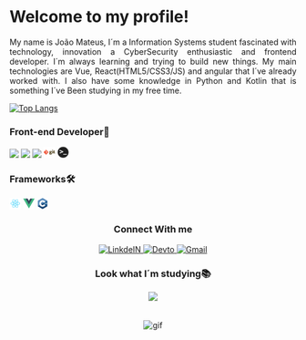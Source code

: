 
<h1 >Welcome to my profile!</h1>

  <p  align="justify">My name is João Mateus, I´m a Information Systems student fascinated with technology, innovation a CyberSecurity enthusiastic and frontend developer. 
  I´m always learning and trying to build new things. My main technologies are Vue, React(HTML5/CSS3/JS) and angular that I´ve already worked with. I also have some knowledge in Python and Kotlin that is something I´ve Been studying in my free time.</p>


<div align="left">
  
[![Top Langs](https://github-readme-stats.vercel.app/api/top-langs/?username=joaomateuus&layout=compact&theme=tokyonight)](https://github.com/joaomateuus/github-readme-stats)
  
</div>

<div float="left">
 
  <h3 align="left">Front-end Developer🎨</h3>
    <code><img height="20"<img src="https://user-images.githubusercontent.com/80249973/126726480-1285c6c4-d83b-4c84-9470-5a93c983acc4.png"></code>
    <code><img height="20"<img src="https://www.seekpng.com/png/full/80-803501_javascript-logo-logo-de-java-script-png.png"></code>
    <code><img height="20"<img src="https://cdn.iconscout.com/icon/free/png-512/typescript-1174965.png"></code>
    <code><img height="20" src="https://raw.githubusercontent.com/github/explore/80688e429a7d4ef2fca1e82350fe8e3517d3494d/topics/git/git.png"></code>
    <code><img height="20" src="https://raw.githubusercontent.com/github/explore/80688e429a7d4ef2fca1e82350fe8e3517d3494d/topics/terminal/terminal.png"></code>
  
   <h3 align="left"> Frameworks🛠️</h3>
   <code><img height="20" src="https://raw.githubusercontent.com/github/explore/80688e429a7d4ef2fca1e82350fe8e3517d3494d/topics/react/react.png"></code>
   <code><img height="20" src="https://raw.githubusercontent.com/github/explore/80688e429a7d4ef2fca1e82350fe8e3517d3494d/topics/vue/vue.png"></code>
   <code><img height="20" src="https://raw.githubusercontent.com/github/explore/80688e429a7d4ef2fca1e82350fe8e3517d3494d/topics/cpp/cpp.png"></code>
                                                                                                     
  </div>                    
                                                                                                  
                                                                                                                                                                                                   
 <div align="center">
 <h3 height="50" width="60">Connect With me</h3>
  <a target="_blank" href="https://www.linkedin.com/in/jo%C3%A3omateus-/">
    <img alt="LinkdeIN" width="22px" src="https://cdn.jsdelivr.net/npm/simple-icons@v3/icons/linkedin.svg" />
  </a>
  <a target="_blank" href="https://dev.to/aryclenio/">
    <img alt="Devto" width="22px" src="https://cdn.jsdelivr.net/npm/simple-icons@v3/icons/dev-dot-to.svg" />
  </a>
  <a target="_blank" href="mailto:joaomateusmoraisdeamaral@gmail.com">
    <img alt="Gmail" width="22px" src="https://cdn.jsdelivr.net/npm/simple-icons@v3/icons/gmail.svg" />
  </a>
</div>

 <div align="center">
   <h3 height="50" width="60">Look what I´m studying📚</h3>
     <a target="_blank" href="">
      <img  align="left "src="https://upload.wikimedia.org/wikipedia/commons/4/45/Notion_app_logo.png?20200221181224" heigth="50" width="60" />
    </a>
</div>
 
 <br>
 
 <div align="center">
 
![gif](https://c.tenor.com/mCiM7CmGGI4AAAAC/naruto.gif)

 </div>

  


